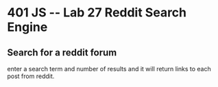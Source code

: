 401 JS --  Lab 27 Reddit Search Engine
===

## Search for a reddit forum
enter a search term and number of results and it will return links to each post from reddit. 
